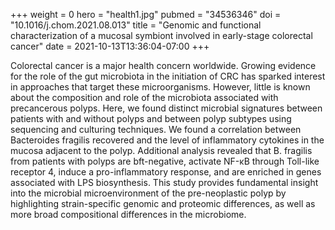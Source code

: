 +++
weight = 0
hero = "health1.jpg"
pubmed = "34536346"
doi = "10.1016/j.chom.2021.08.013"
title = "Genomic and functional characterization of a mucosal symbiont involved in early-stage colorectal cancer"
date = 2021-10-13T13:36:04-07:00
+++

Colorectal cancer is a major health concern worldwide. Growing evidence for the role of the gut microbiota in the initiation of CRC has sparked interest in approaches that target these microorganisms. However, little is known about the composition and role of the microbiota associated with precancerous polyps. Here, we found distinct microbial signatures between patients with and without polyps and between polyp subtypes using sequencing and culturing techniques. We found a correlation between Bacteroides fragilis recovered and the level of inflammatory cytokines in the mucosa adjacent to the polyp. Additional analysis revealed that B. fragilis from patients with polyps are bft-negative, activate NF-κB through Toll-like receptor 4, induce a pro-inflammatory response, and are enriched in genes associated with LPS biosynthesis. This study provides fundamental insight into the microbial microenvironment of the pre-neoplastic polyp by highlighting strain-specific genomic and proteomic differences, as well as more broad compositional differences in the microbiome.
